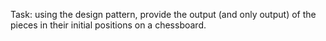 Task: using the design pattern, provide the output (and only output) of the pieces in their initial positions on a chessboard.
